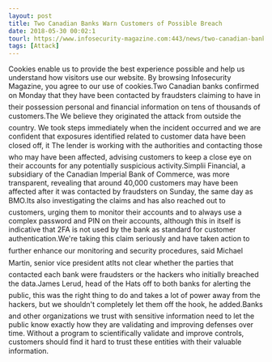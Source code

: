 ```yaml
---
layout: post
title: Two Canadian Banks Warn Customers of Possible Breach
date: 2018-05-30 00:02:1
tourl: https://www.infosecurity-magazine.com:443/news/two-canadian-banks-warn-customers/
tags: [Attack]
---
```

Cookies enable us to provide the best experience possible and help us understand how visitors use our website. By browsing Infosecurity Magazine, you agree to our use of cookies.Two Canadian banks confirmed on Monday that they have been contacted by fraudsters claiming to have in their possession personal and financial information on tens of thousands of customers.The We believe they originated the attack from outside the country. We took steps immediately when the incident occurred and we are confident that exposures identified related to customer data have been closed off, it The lender is working with the authorities and contacting those who may have been affected, advising customers to keep a close eye on their accounts for any potentially suspicious activity.Simplii Financial, a subsidiary of the Canadian Imperial Bank of Commerce, was more transparent, revealing that around 40,000 customers may have been affected after it was contacted by fraudsters on Sunday, the same day as BMO.Its also investigating the claims and has also reached out to customers, urging them to monitor their accounts and to always use a complex password and PIN on their accounts, although this in itself is indicative that 2FA is not used by the bank as standard for customer authentication.We're taking this claim seriously and have taken action to further enhance our monitoring and security procedures, said Michael Martin, senior vice president atIts not clear whether the parties that contacted each bank were fraudsters or the hackers who initially breached the data.James Lerud, head of the Hats off to both banks for alerting the public, this was the right thing to do and takes a lot of power away from the hackers, but we shouldn't completely let them off the hook, he added.Banks and other organizations we trust with sensitive information need to let the public know exactly how they are validating and improving defenses over time. Without a program to scientifically validate and improve controls, customers should find it hard to trust these entities with their valuable information.